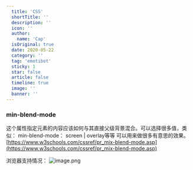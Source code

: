 ```yaml
---
  title: 'CSS'
  shortTitle: ''
  description: ''
  icon: ''
  author:
    name: 'Cap'
  isOriginal: true
  date: 2020-05-22
  category: ''
  tag: 'emotibot'
  sticky: 1
  star: false
  article: false
  timeline: true
  image: ''
  banner: ''
---
```


  ### min-blend-mode
这个属性指定元素的内容应该如何与其直接父级背景混合。可以选择很多值，类似：
min-blend-mode： screen | overlay等等
可以用来做很多有意思的效果。
[https://www.w3schools.com/cssref/pr_mix-blend-mode.asp](https://www.w3schools.com/cssref/pr_mix-blend-mode.asp)

浏览器支持情况：
![image.png](https://cdn.nlark.com/yuque/0/2020/png/297368/1590135302656-8a76406b-38c9-433d-83f4-00bf106e4447.png#align=left&display=inline&height=46&margin=%5Bobject%20Object%5D&name=image.png&originHeight=91&originWidth=1773&size=18757&status=done&style=none&width=886.5)
